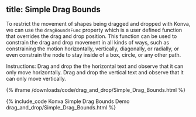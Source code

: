 title: Simple Drag Bounds
---

To restrict the movement of shapes being dragged and dropped with Konva,
we can use the `dragBoundsFunc` property which is a user defined function that
overrides the drag and drop position.  This function can be used to constrain
the drag and drop movement in all kinds of ways, such as constraining the motion
horizontally, vertically, diagonally, or radially, or even constrain the node
to stay inside of a box, circle, or any other path.

Instructions: Drag and drop the the horizontal text and observe that it can only
move horizontally. Drag and drop the vertical text and observe that it can only move vertically.

{% iframe /downloads/code/drag_and_drop/Simple_Drag_Bounds.html %}

{% include_code Konva Simple Drag Bounds Demo drag_and_drop/Simple_Drag_Bounds.html %}